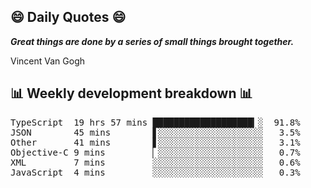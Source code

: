 ## 😄 Daily Quotes 😄

_**Great things are done by a series of small things brought together.**_

Vincent Van Gogh



## 📊 Weekly development breakdown 📊

<pre>TypeScript  19 hrs 57 mins ███████████████████▎░  91.8%
JSON        45 mins        ▋░░░░░░░░░░░░░░░░░░░░   3.5%
Other       41 mins        ▋░░░░░░░░░░░░░░░░░░░░   3.1%
Objective-C 9 mins         ▏░░░░░░░░░░░░░░░░░░░░   0.7%
XML         7 mins         ░░░░░░░░░░░░░░░░░░░░░   0.6%
JavaScript  4 mins         ░░░░░░░░░░░░░░░░░░░░░   0.3%</pre>